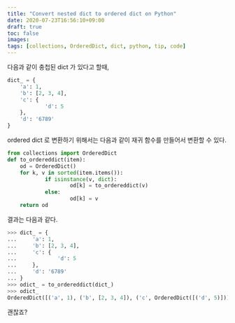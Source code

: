 ```yaml
---
title: "Convert nested dict to ordered dict on Python"
date: 2020-07-23T16:56:10+09:00
draft: true
toc: false
images:
tags: [collections, OrderedDict, dict, python, tip, code]
---
```


다음과 같이 충첩된 dict 가 있다고 할때,

```py
dict_ = {
    'a': 1,
    'b': [2, 3, 4],
    'c': {
            'd': 5
    },
    'd': '6789'
}
```

ordered dict 로 변환하기 위해서는 다음과 같이 재귀 함수를 만들어서 변환할 수 있다.

```py
from collections import OrderedDict
def to_ordereddict(item):
    od = OrderedDict()
    for k, v in sorted(item.items()):
            if isinstance(v, dict):
                    od[k] = to_ordereddict(v)
            else:
                    od[k] = v
    return od
```

결과는 다음과 같다.

```py
>>> dict_ = {
...     'a': 1,
...     'b': [2, 3, 4],
...     'c': {
...             'd': 5
...     },
...     'd': '6789'
... }
>>> odict_ = to_ordereddict(dict_)
>>> odict_
OrderedDict([('a', 1), ('b', [2, 3, 4]), ('c', OrderedDict([('d', 5)])), ('d', '6789')])
```

괜찮죠?
